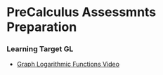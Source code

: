 # PreCalculus Assessmnts Preparation



### Learning Target GL 

* [Graph Logarithmic Functions Video](https://uva.hosted.panopto.com/Panopto/Pages/Viewer.aspx?id=4f00887b-3e70-4ea6-be84-afef011050fe)
  <a href="pdfs/PreCalculus_Limit-at-Infinity_Slides.pdf" class="image fit"><img src="images/marr_pic.jpg" alt=""></a>
